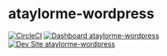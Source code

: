 # ataylorme-wordpress

[![CircleCI](https://circleci.com/gh/ataylorme/ataylorme-wordpress.svg?style=shield)](https://circleci.com/gh/ataylorme/ataylorme-wordpress)
[![Dashboard ataylorme-wordpress](https://img.shields.io/badge/dashboard-ataylorme_wordpress-yellow.svg)](https://dashboard.pantheon.io/sites/489520a4-b156-4743-8e4c-dffdcf353fa2#dev/code)
[![Dev Site ataylorme-wordpress](https://img.shields.io/badge/site-ataylorme_wordpress-blue.svg)](http://dev-ataylorme-wordpress.pantheonsite.io/)